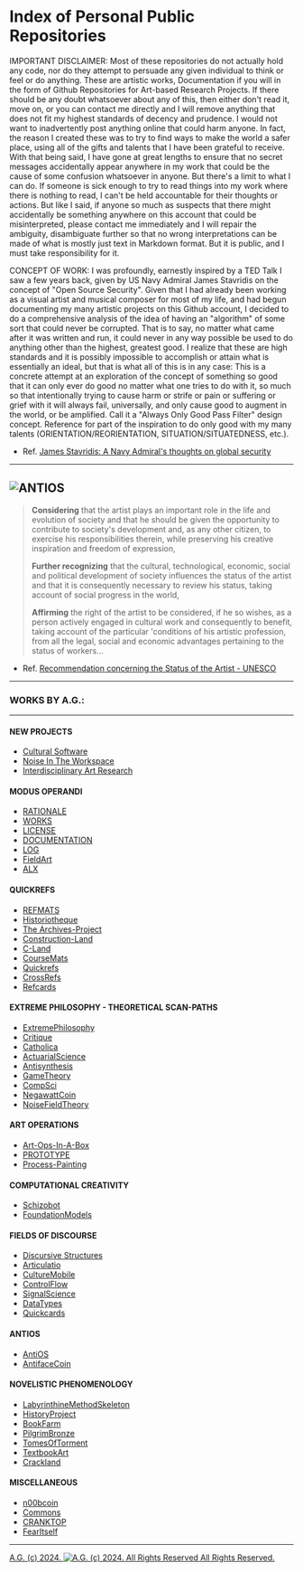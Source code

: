 Index of Personal Public Repositories
=====================================
IMPORTANT DISCLAIMER: Most of these repositories do not actually hold any code, nor do they attempt to persuade any given individual to think or feel or do anything. These are artistic works, Documentation if you will in the form of Github Repositories for Art-based Research Projects. If there should be any doubt whatsoever about any of this, then either don't read it, move on, or you can contact me directly and I will remove anything that does not fit my highest standards of decency and prudence. I would not want to inadvertently post anything online that could harm anyone. In fact, the reason I created these was to try to find ways to make the world a safer place, using all of the gifts and talents that I have been grateful to receive. With that being said, I have gone at great lengths to ensure that no secret messages accidentally appear anywhere in my work that could be the cause of some confusion whatsoever in anyone. But there's a limit to what I can do. If someone is sick enough to try to read things into my work where there is nothing to read, I can't be held accountable for their thoughts or actions. But like I said, if anyone so much as suspects that there might accidentally be something anywhere on this account that could be misinterpreted, please contact me immediately and I will repair the ambiguity, disambiguate further so that no wrong interpretations can be made of what is mostly just text in Markdown format. But it is public, and I must take responsibility for it.

CONCEPT OF WORK: I was profoundly, earnestly inspired by a TED Talk I saw a few years back, given by US Navy Admiral James Stavridis on the concept of "Open Source Security". Given that I had already been working as a visual artist and musical composer for most of my life, and had begun documenting my many artistic projects on this Github account, I decided to do a comprehensive analysis of the idea of having an "algorithm" of some sort that could never be corrupted. That is to say, no matter what came after it was written and run, it could never in any way possible be used to do anything other than the highest, greatest good. I realize that these are high standards and it is possibly impossible to accomplish or attain what is essentially an ideal, but that is what all of this is in any case: This is a concrete attempt at an exploration of the concept of something so good that it can only ever do good no matter what one tries to do with it, so much so that intentionally trying to cause harm or strife or pain or suffering or grief with it will always fail, universally, and only cause good to augment in the world, or be amplified. Call it a "Always Only Good Pass Filter" design concept.
Reference for part of the inspiration to do only good with my many talents (ORIENTATION/REORIENTATION, SITUATION/SITUATEDNESS, etc.).
- Ref. [James Stavridis: A Navy Admiral's thoughts on global security](https://www.ted.com/talks/james_stavridis_how_nato_s_supreme_commander_thinks_about_global_security)
---------------------------------------------
![ANTIOS](https://historiotheque.files.wordpress.com/2016/01/antios_tm_03oct15f_final_for_now.jpg)
---------------------------------------------
> __Considering__ that the artist plays an important role in the life and evolution of society and that he should be given the opportunity to contribute to society's development and, as any other citizen, to exercise his responsibilities therein, while preserving his creative inspiration and freedom of expression,
>
> __Further recognizing__ that the cultural, technological, economic, social and political development of society influences the status of the artist and that it is consequently necessary to review his status, taking account of social progress in the world,
> 
> __Affirming__ the right of the artist to be considered, if he so wishes, as a person actively engaged in cultural work and consequently to benefit, taking account of the particular 'conditions of his artistic profession, from all the legal, social and economic advantages pertaining to the status of workers...

- Ref. [Recommendation concerning the Status of the Artist - UNESCO](https://www.unesco.org/en/legal-affairs/recommendation-concerning-status-artist)

----------------------------------------------

### WORKS BY A.G.:
----------------------------------------------

#### NEW PROJECTS
  * [Cultural Software](https://github.com/antiface/CulturalSoftware)
  * [Noise In The Workspace](https://github.com/antiface/NoiseInTheWorkspace)
  * [Interdisciplinary Art Research](https://github.com/antiface/InterdisciplinaryArtResearch)

#### MODUS OPERANDI
  * [RATIONALE](https://github.com/antiface/Index/tree/master/RATIONALE)
  * [WORKS](https://github.com/antiface/WORKS)
  * [LICENSE](https://github.com/antiface/LICENSE)
  * [DOCUMENTATION](https://github.com/antiface/Documentation)
  * [LOG](https://github.com/antiface/LOG)
  * [FieldArt](https://github.com/antiface/FieldArt)
  * [ALX](https://github.com/antiface/ALX)

#### QUICKREFS
  * [REFMATS](https://github.com/antiface/Refmats)
  * [Historiotheque](https://github.com/antiface/Historiotheque)
  * [The Archives-Project](https://github.com/antiface/ArchivesProject)
  * [Construction-Land](https://github.com/antiface/ConstructionLand)
  * [C-Land](https://github.com/antiface/C-Land)
  * [CourseMats](https://github.com/antiface/CourseMats)
  * [Quickrefs](https://github.com/antiface/Quickrefs)
  * [CrossRefs](https://github.com/antiface/CrossRefs)
  * [Refcards](https://github.com/antiface/Refcards)

#### EXTREME PHILOSOPHY - THEORETICAL SCAN-PATHS
  * [ExtremePhilosophy](https://github.com/antiface/ExtremePhilosophy)
  * [Critique](https://github.com/antiface/Critique)
  * [Catholica](https://github.com/antiface/Catholica)
  * [ActuarialScience](https://github.com/antiface/ActuarialScience)
  * [Antisynthesis](https://github.com/antiface/Antisynthesis)
  * [GameTheory](https://github.com/antiface/GameTheory)
  * [CompSci](https://github.com/antiface/CompSci)
  * [NegawattCoin](https://github.com/antiface/NegawattCoin)
  * [NoiseFieldTheory](https://github.com/antiface/NoiseFieldTheory)

#### ART OPERATIONS
  * [Art-Ops-In-A-Box](https://github.com/antiface/ArtOpsInABox/tree/ArtOpsInABox-v.1.0.2)
  * [PROTOTYPE](https://github.com/antiface/PROTOTYPE)
  * [Process-Painting](https://github.com/antiface/ProcessPainting)

#### COMPUTATIONAL CREATIVITY
* [Schizobot](https://github.com/antiface/Schizobot)
* [FoundationModels](https://github.com/antiface/FoundationModels)

#### FIELDS OF DISCOURSE
  * [Discursive Structures](https://github.com/antiface/DiscursiveStructures)
  * [Articulatio](https://github.com/antiface/Articulatio)
  * [CultureMobile](https://github.com/antiface/CultureMobile)
  * [ControlFlow](https://github.com/antiface/ControlFlow)
  * [SignalScience](https://github.com/antiface/SignalScience)
  * [DataTypes](https://github.com/antiface/DataTypes)
  * [Quickcards](https://github.com/antiface/Quickcards)

#### ANTIOS
  * [AntiOS](https://github.com/antiface/AntiOS)
  * [AntifaceCoin](https://github.com/antiface/AntifaceCoin)

#### NOVELISTIC PHENOMENOLOGY
  * [LabyrinthineMethodSkeleton](https://github.com/antiface/LabyrinthineMethodSkeleton)
  * [HistoryProject](https://github.com/antiface/HistoryProject)
  * [BookFarm](https://github.com/antiface/BookFarm)
  * [PilgrimBronze](https://github.com/antiface/PilgrimBronze)
  * [TomesOfTorment](https://github.com/antiface/TomesOfTorment)
  * [TextbookArt](https://github.com/antiface/TextbookArt)
  * [Crackland](https://github.com/antiface/Crackland)

#### MISCELLANEOUS
  * [n00bcoin](https://github.com/antiface/n00bcoin)
  * [Commons](https://github.com/antiface/Commons)
  * [CRANKTOP](https://github.com/antiface/CRANKTOP)
  * [FearItself](https://github.com/antiface/FearItself)

- - - - - - - - - -

[A.G. (c) 2024. ![A.G. (c) 2024. All Rights Reserved](https://historiotheque.files.wordpress.com/2016/11/ag_signature_official_2015_50px_cropped.jpg) All Rights Reserved.](http://alexgagnon.com)


